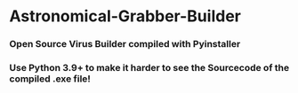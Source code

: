 # Astronomical-Grabber-Builder
### Open Source Virus Builder compiled with Pyinstaller 
### Use Python 3.9+ to make it harder to see the Sourcecode of the compiled .exe file!
